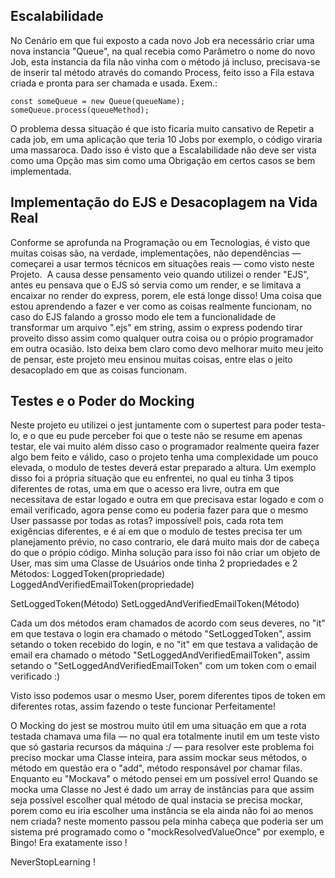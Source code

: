 ## Escalabilidade
No Cenário em que fui exposto a cada novo Job era necessário criar uma nova instancia "Queue", na qual recebia como Parâmetro o nome do novo Job, esta instancia da fila não vinha com o método já incluso, precisava-se de inserir tal método através do comando Process, feito isso a Fila estava criada e pronta para ser chamada e usada. Exem.:

```
const someQueue = new Queue(queueName);
someQueue.process(queueMethod);
```

O problema dessa situação é que isto ficaria muito cansativo de Repetir a cada job, em uma aplicação que teria 10 Jobs por exemplo, o código viraria uma massaroca. Dado isso é visto que a Escalabilidade não deve ser vista como uma Opção mas sim como uma Obrigação em certos casos se bem implementada.

## Implementação do EJS e Desacoplagem na Vida Real
Conforme se aprofunda na Programação ou em Tecnologias, é visto que muitas coisas são, na verdade, implementações, não dependências — começarei a usar termos técnicos em situações reais — como visto neste Projeto.  A causa desse pensamento veio quando utilizei o render "EJS", antes eu pensava que o EJS só servia como um render, e se limitava a encaixar no render do express, porem, ele está longe disso! Uma coisa que estou aprendendo a fazer e ver como as coisas realmente funcionam, no caso do EJS falando a grosso modo ele tem a funcionalidade de transformar um arquivo ".ejs" em string, assim o express podendo tirar proveito disso assim como qualquer outra coisa ou o própio programador em outra ocasião. Isto deixa bem claro como devo melhorar muito meu jeito de pensar, este projeto meu ensinou muitas coisas, entre elas o jeito desacoplado em que as coisas funcionam.

## Testes e o Poder do Mocking
Neste projeto eu utilizei o jest juntamente com o supertest para poder testa-lo, e o que eu pude perceber foi que o teste não se resume em apenas testar, ele vai muito além disso caso o programador realmente queira fazer algo bem feito e válido, caso o projeto tenha uma complexidade um pouco elevada, o modulo de testes deverá estar preparado a altura. Um exemplo disso foi a própria situação que eu enfrentei, no qual eu tinha 3 tipos diferentes de rotas, uma em que o acesso era livre, outra em que necessitava de estar logado e outra em que precisava estar logado e com o email verificado, agora pense como eu poderia fazer para que o mesmo User passasse por todas as rotas? impossível! pois, cada rota tem exigências diferentes, e é aí em que o modulo de testes precisa ter um planejamento prévio, no caso contrario, ele dará muito mais dor de cabeça do que o própio código. Minha solução para isso foi não criar um objeto de User, mas sim uma Classe de Usuários onde tinha 2 propriedades e 2 Métodos: LoggedToken(propriedade) LoggedAndVerifiedEmailToken(propriedade)

SetLoggedToken(Método) SetLoggedAndVerifiedEmailToken(Método)

Cada um dos métodos eram chamados de acordo com seus deveres, no "it" em que testava o login era chamado o método "SetLoggedToken", assim setando o token recebido do login, e no "it" em que testava a validação de email era chamado o método "SetLoggedAndVerifiedEmailToken", assim setando o "SetLoggedAndVerifiedEmailToken" com um token com o email verificado :)

Visto isso podemos usar o mesmo User, porem diferentes tipos de token em diferentes rotas, assim fazendo o teste funcionar Perfeitamente!

O Mocking do jest se mostrou muito útil em uma situação em que a rota testada chamava uma fila — no qual era totalmente inutil em um teste visto que só gastaria recursos da máquina :/ — para resolver este problema foi preciso mockar uma Classe inteira, para assim mockar seus métodos, o método em questão era o "add", método responsável por chamar filas. Enquanto eu "Mockava" o método pensei em um possível erro! Quando se mocka uma Classe no Jest é dado um array de instâncias para que assim seja possível escolher qual método de qual instacia se precisa mockar, porem como eu iria escolher uma instância se ela ainda não foi ao menos nem criada? neste momento passou pela minha cabeça que poderia ser um sistema pré programado como o "mockResolvedValueOnce" por exemplo, e Bingo! Era exatamente isso !

NeverStopLearning !
